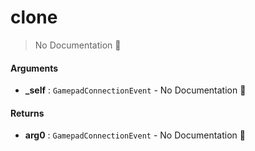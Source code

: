 # clone

> No Documentation 🚧

#### Arguments

- **\_self** : `GamepadConnectionEvent` \- No Documentation 🚧

#### Returns

- **arg0** : `GamepadConnectionEvent` \- No Documentation 🚧